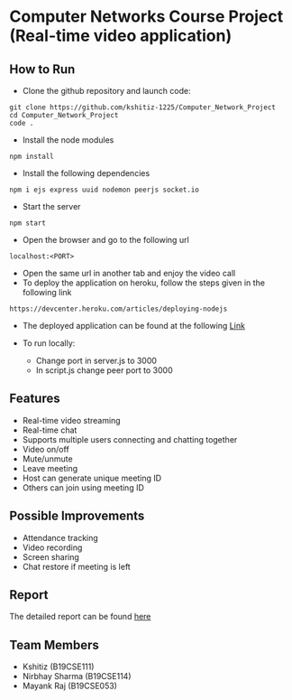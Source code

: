 # Computer Networks Course Project (Real-time video application)

## How to Run

- Clone the github repository and launch code:
```shell
git clone https://github.com/kshitiz-1225/Computer_Network_Project
cd Computer_Network_Project
code .
```
- Install the node modules
```shell
npm install
```
- Install the following dependencies
```shell
npm i ejs express uuid nodemon peerjs socket.io
```
- Start the server
```shell
npm start
```
- Open the browser and go to the following url
```shell
localhost:<PORT>
```
- Open the same url in another tab and enjoy the video call
- To deploy the application on heroku, follow the steps given in the following link
```shell
https://devcenter.heroku.com/articles/deploying-nodejs
```
- The deployed application can be found at the following [Link](https://video-chat-app-kshitiz.herokuapp.com/)

- To run locally:
    - Change port in server.js to 3000
    - In script.js change peer port to 3000

## Features

- Real-time video streaming
- Real-time chat
- Supports multiple users connecting and chatting together
- Video on/off
- Mute/unmute
- Leave meeting
- Host can generate unique meeting ID
- Others can join using meeting ID

## Possible Improvements

- Attendance tracking
- Video recording
- Screen sharing
- Chat restore if meeting is left

## Report
The detailed report can be found [here](https://drive.google.com/file/d/1C1KSifTKFqnpTGB9E_pZp03mPhmlqNhA/view?usp=sharing)

## Team Members

- Kshitiz (B19CSE111)
- Nirbhay Sharma (B19CSE114)
- Mayank Raj (B19CSE053)

